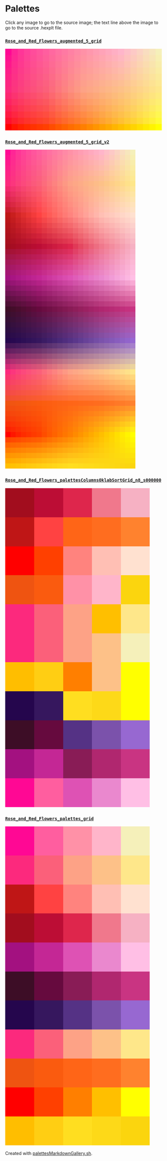# Palettes

Click any image to go to the source image; the text line above the image to go to the source .hexplt file.

### [`Rose_and_Red_Flowers_augmented_5_grid`](Rose_and_Red_Flowers_augmented_5_grid.hexplt)

[ ![Rose_and_Red_Flowers_augmented_5_grid.png](Rose_and_Red_Flowers_augmented_5_grid.png) ](Rose_and_Red_Flowers_augmented_5_grid.png)

### [`Rose_and_Red_Flowers_augmented_5_grid_v2`](Rose_and_Red_Flowers_augmented_5_grid_v2.hexplt)

[ ![Rose_and_Red_Flowers_augmented_5_grid_v2.png](Rose_and_Red_Flowers_augmented_5_grid_v2.png) ](Rose_and_Red_Flowers_augmented_5_grid_v2.png)

### [`Rose_and_Red_Flowers_palettesColumnsOklabSortGrid_n8_s000000`](Rose_and_Red_Flowers_palettesColumnsOklabSortGrid_n8_s000000.hexplt)

[ ![Rose_and_Red_Flowers_palettesColumnsOklabSortGrid_n8_s000000.png](Rose_and_Red_Flowers_palettesColumnsOklabSortGrid_n8_s000000.png) ](Rose_and_Red_Flowers_palettesColumnsOklabSortGrid_n8_s000000.png)

### [`Rose_and_Red_Flowers_palettes_grid`](Rose_and_Red_Flowers_palettes_grid.hexplt)

[ ![Rose_and_Red_Flowers_palettes_grid.png](Rose_and_Red_Flowers_palettes_grid.png) ](Rose_and_Red_Flowers_palettes_grid.png)

Created with [palettesMarkdownGallery.sh](https://github.com/earthbound19/_ebDev/blob/master/scripts/imgAndVideo/palettesMarkdownGallery.sh).